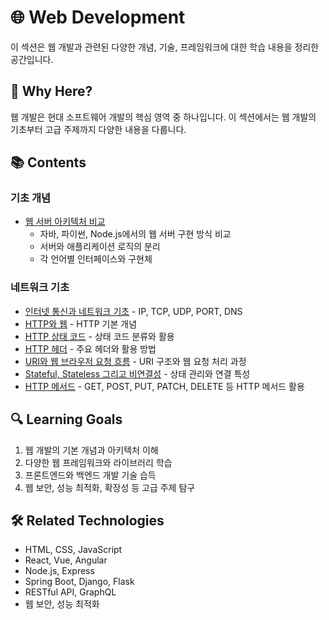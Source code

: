 # 🌐 Web Development

이 섹션은 웹 개발과 관련된 다양한 개념, 기술, 프레임워크에 대한 학습 내용을 정리한 공간입니다.

## 🎯 Why Here?
웹 개발은 현대 소프트웨어 개발의 핵심 영역 중 하나입니다. 이 섹션에서는 웹 개발의 기초부터 고급 주제까지 다양한 내용을 다룹니다.

## 📚 Contents

### 기초 개념
- [웹 서버 아키텍처 비교](./basics/web_server_architecture_comparison.md)
  - 자바, 파이썬, Node.js에서의 웹 서버 구현 방식 비교
  - 서버와 애플리케이션 로직의 분리
  - 각 언어별 인터페이스와 구현체

### 네트워크 기초
- [인터넷 통신과 네트워크 기초](./network/internet_network_basics.md) - IP, TCP, UDP, PORT, DNS
- [HTTP와 웹](./network/http_and_web.md) - HTTP 기본 개념
- [HTTP 상태 코드](./network/http_status_codes.md) - 상태 코드 분류와 활용
- [HTTP 헤더](./network/http_headers.md) - 주요 헤더와 활용 방법
- [URI와 웹 브라우저 요청 흐름](./network/uri_and_web_request_flow.md) - URI 구조와 웹 요청 처리 과정
- [Stateful, Stateless 그리고 비연결성](./network/stateful_stateless.md) - 상태 관리와 연결 특성
- [HTTP 메서드](./network/http_methods.md) - GET, POST, PUT, PATCH, DELETE 등 HTTP 메서드 활용

## 🔍 Learning Goals
1. 웹 개발의 기본 개념과 아키텍처 이해
2. 다양한 웹 프레임워크와 라이브러리 학습
3. 프론트엔드와 백엔드 개발 기술 습득
4. 웹 보안, 성능 최적화, 확장성 등 고급 주제 탐구

## 🛠️ Related Technologies
- HTML, CSS, JavaScript
- React, Vue, Angular
- Node.js, Express
- Spring Boot, Django, Flask
- RESTful API, GraphQL
- 웹 보안, 성능 최적화 